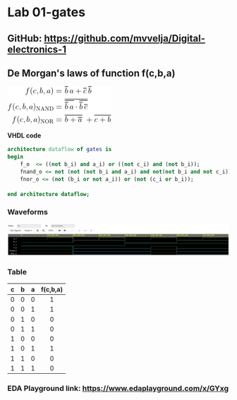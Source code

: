 # Lab 01-gates

## GitHub: https://github.com/mvvelja/Digital-electronics-1

## De Morgan's laws of function f(c,b,a)

![Functions](Images/1.png)

**VHDL code**
```vhdl
architecture dataflow of gates is
begin
    f_o  <= ((not b_i) and a_i) or ((not c_i) and (not b_i));
    fnand_o <= not (not (not b_i and a_i) and not(not b_i and not c_i));
    fnor_o <= (not (b_i or not a_i)) or (not (c_i or b_i));

end architecture dataflow;
```

### Waveforms

![Waveforms](Images/signal1.jpg)

### Table

| **c** | **b** |**a** | **f(c,b,a)** |
| :-: | :-: | :-: | :-: |
| 0 | 0 | 0 | 1 |
| 0 | 0 | 1 | 1 |
| 0 | 1 | 0 | 0 |
| 0 | 1 | 1 | 0 |
| 1 | 0 | 0 | 0 |
| 1 | 0 | 1 | 1 |
| 1 | 1 | 0 | 0 |
| 1 | 1 | 1 | 0 |

### EDA Playground link: https://www.edaplayground.com/x/GYxg